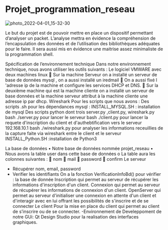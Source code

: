 # Projet_programmation_reseau
![photo_2022-04-01_15-32-30](https://user-images.githubusercontent.com/78869773/161454897-0b291e99-80b9-4fa9-86ce-76844d358741.jpg)


 
Le but du projet est de pouvoir mettre en place un dispositif permettant d’analyser un packet. L’analyse mettra en évidence la compréhension de l’encapsulation des données et de l’utilisation des bibliothèques adéquates pour le faire. Il sera aussi mis en évidence une maitrise assez minimaliste de la programmation shell. 

Spécification de l’environnement technique
Dans notre environnement technique, nous avons utiliser les outils suivants :
Le logiciel VMWARE avec deux machines linux 
	Sur la machine Serveur on a installé un serveur de base de données mysql , on a aussi installé un iredmail
	On a aussi fixé l 'adresse ip de la machine et configure les services DHCP et DNS.
	Sur la deuxième machine qui est la machine cliente on a installé un serveur de base données et la machine serveur attribut à la machine cliente une adresse ip par dhcp.
Wireshark
Pour les scripts que nous avons :
Des scripts .sh pour les dépendances mysql :
INSTALL_MYSQL.SH : installation de mysql
Des scripts python dont trois server.py ,client.py, wireshark.py
bash ./server.py pour lancer le serveur
bash ./client.py pour lancer la requete d'inscription du client et d'authebtification vers le serveur 192.168.10.1
bash ./wireshark.py pour analyser les informations receuillies de la capture faite via wireshark entre le client et le serveur
INSTALL_Python.SH :installation de Python3

La base de données
•	Notre base de données nommée projet_reseau
•	Nous avons la table user dans cette base de données
o	La table aura les colonnes suivantes :
	nom
	mail
	password
	confirm
Le serveur
-	Récupérer  nom, email, password
-	Verifier les identifiants
On a  la fonction VerificationInfoBd() pour vérifier :
la base de donnée
Inscription qui permet au serveur de récupérer les informations d'inscription d'un client.
Connexion qui permet au serveur de récupérer les informations de connexion d'un client.
OpenServer qui permet au serveur d'initialiser une connexion en attente d'un client et d'interagir avec en lui offrant les possibilités de s'inscrire et de se connecter
Le client
Pour la mise en place du client qui permet au client de s’inscrire ou de se connecter.
-Environnement de Develeppoment de notre GUi: Qt Design Studio pour la realisation des interfaces graphiques.
